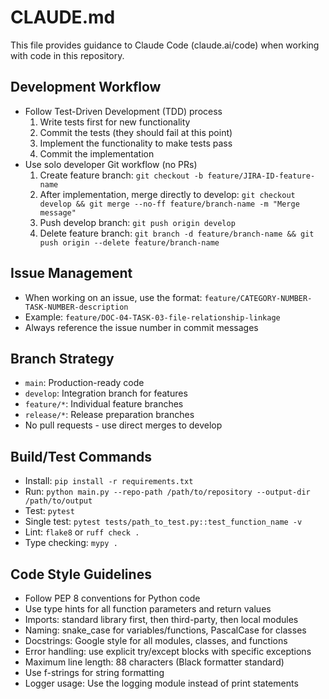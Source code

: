 # CLAUDE.md

This file provides guidance to Claude Code (claude.ai/code) when working with code in this repository.

## Development Workflow
- Follow Test-Driven Development (TDD) process
  1. Write tests first for new functionality
  2. Commit the tests (they should fail at this point)
  3. Implement the functionality to make tests pass
  4. Commit the implementation
- Use solo developer Git workflow (no PRs)
  1. Create feature branch: `git checkout -b feature/JIRA-ID-feature-name`
  2. After implementation, merge directly to develop: `git checkout develop && git merge --no-ff feature/branch-name -m "Merge message"`
  3. Push develop branch: `git push origin develop`
  4. Delete feature branch: `git branch -d feature/branch-name && git push origin --delete feature/branch-name`

## Issue Management
- When working on an issue, use the format: `feature/CATEGORY-NUMBER-TASK-NUMBER-description`
- Example: `feature/DOC-04-TASK-03-file-relationship-linkage`
- Always reference the issue number in commit messages

## Branch Strategy
- `main`: Production-ready code
- `develop`: Integration branch for features
- `feature/*`: Individual feature branches
- `release/*`: Release preparation branches
- No pull requests - use direct merges to develop

## Build/Test Commands
- Install: `pip install -r requirements.txt`
- Run: `python main.py --repo-path /path/to/repository --output-dir /path/to/output`
- Test: `pytest`
- Single test: `pytest tests/path_to_test.py::test_function_name -v`
- Lint: `flake8` or `ruff check .`
- Type checking: `mypy .`

## Code Style Guidelines
- Follow PEP 8 conventions for Python code
- Use type hints for all function parameters and return values
- Imports: standard library first, then third-party, then local modules
- Naming: snake_case for variables/functions, PascalCase for classes
- Docstrings: Google style for all modules, classes, and functions
- Error handling: use explicit try/except blocks with specific exceptions
- Maximum line length: 88 characters (Black formatter standard)
- Use f-strings for string formatting
- Logger usage: Use the logging module instead of print statements